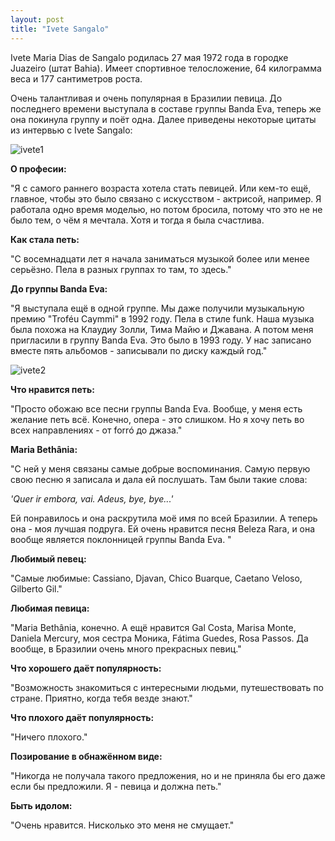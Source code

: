 ```yaml
---
layout: post
title: "Ivete Sangalo"
---
```


Ivete Maria Dias de Sangalo родилась 27 мая 1972 года в городке Juazeiro (штат Bahia). Имеет спортивное телосложение, 64 килограмма веса и 177 сантиметров роста.

Очень талантливая и очень популярная в Бразилии певица. До последнего времени выступала в составе группы Banda Eva, теперь же она покинула группу и поёт одна. Далее приведены некоторые цитаты из интервью с Ivete Sangalo:

![ivete1](http://br-music.victor3d.com.br/img/artist/ivete-sangalo/big/foto2.jpg)

**О професии:**

"Я с самого раннего возраста хотела стать певицей. Или кем-то ещё, главное, чтобы это было связано с искусством - актрисой, например. Я работала одно время моделью, но потом бросила, потому что это не не было тем, о чём я мечтала. Хотя и тогда я была счастлива.

**Как стала петь:**

"С восемнадцати лет я начала заниматься музыкой более или менее серьёзно. Пела в разных группах то там, то здесь."

**До группы Banda Eva:**

"Я выступала ещё в одной группе. Мы даже получили музыкальную премию "Troféu Caymmi" в 1992 году. Пела в стиле funk. Наша музыка была похожа на Клаудиу Золли, Тима Майю и Джавана. А потом меня пригласили в группу Banda Eva. Это было в 1993 году. У нас записано вместе пять альбомов - записывали по диску каждый год."

![ivete2](http://br-music.victor3d.com.br/img/artist/ivete-sangalo/big/foto3.jpg)

**Что нравится петь:**

"Просто обожаю все песни группы Banda Eva. Вообще, у меня есть желание петь всё. Конечно, опера - это слишком. Но я хочу петь во всех направлениях - от forró до джаза."

**Maria Bethânia:**

"С ней у меня связаны самые добрые воспоминания. Самую первую свою песню я записала и дала ей послушать. Там были такие слова:

*'Quer ir embora, vai. 
Adeus, bye, bye...'*

Ей понравилось и она раскрутила моё имя по всей Бразилии. А теперь она - моя лучшая подруга. Ей очень нравится песня Beleza Rara, и она вообще является поклонницей группы Banda Eva. "

**Любимый певец:**

"Самые любимые: Cassiano, Djavan, Chico Buarque, Caetano Veloso, Gilberto Gil."

**Любимая певица:**

"Maria Bethânia, конечно. А ещё нравится Gal Costa, Marisa Monte, Daniela Mercury, моя сестра Моника, Fátima Guedes, Rosa Passos. Да вообще, в Бразилии очень много прекрасных певиц."

**Что хорошего даёт популярность:**

"Возможность знакомиться с интересными людьми, путешествовать по стране. Приятно, когда тебя везде знают."

**Что плохого даёт популярность:**

"Ничего плохого."

**Позирование в обнажённом виде:**

"Никогда не получала такого предложения, но и не приняла бы его даже если бы предложили. Я - певица и должна петь."

**Быть идолом:**

"Очень нравится. Нисколько это меня не смущает."